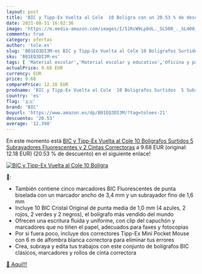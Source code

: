 ```yaml
---
layout: post
title: 'BIC y Tipp-Ex Vuelta al Cole  10 Boligra con un 20.53 % de descuento'
date: 2021-08-31 16:02:36
image: 'https://m.media-amazon.com/images/I/51RcW9Lp0dL._SL500_._SL400_.jpg'
comments: true
category: ofertas
author: 'tole.es'
slug: 'B01EQ3DI3M-es BIC y Tipp-Ex Vuelta al Cole 10 Boligrafos Surtidos 5...'
sku: 'B01EQ3DI3M-es'
tags: [ 'Material escolar','Material escolar y educativo','Oficina y papelería','Sets de material escolar','bic','boligrafos','tipp-ex', ]
actualPrice: 9.68 EUR
currency: EUR
price: 9.68
comparePrice: 12.18 EUR
prodname: 'BIC y Tipp-Ex Vuelta al Cole  10 Boligrafos Surtidos  5 Subrayadores Fluorescentes y 2 Cintas Correctoras'
country: 'es'
flag: '🇪🇸'
brand: 'BIC'
buyurl: 'https://www.amazon.es/dp/B01EQ3DI3M/?tag=tolees-21'
descuento: '20.53'
average: '12.398'
---
```


En este momento está [BIC y Tipp-Ex Vuelta al Cole  10 Boligrafos Surtidos  5 Subrayadores Fluorescentes y 2 Cintas Correctoras](https://www.amazon.es/dp/B01EQ3DI3M/?tag=tolees-21) a 9.68 EUR (original: 12.18 EUR) (20.53 %  de descuento) en el siguiente enlace!

[![BIC y Tipp-Ex Vuelta al Cole  10 Boligra](https://m.media-amazon.com/images/I/51RcW9Lp0dL._SL500_._SL400_.jpg)](https://www.amazon.es/dp/B01EQ3DI3M/?tag=tolees-21)

🔎:

- También contiene cinco marcadores BIC Fluorescentes de punta biselada con un marcador ancho de 3,4 mm y un subrayador fino de 1,6 mm
- Incluye 10 BIC Cristal Original de punta media de 1,0 mm (4 azules, 2 rojos, 2 verdes y 2 negros), el bolígrafo más vendido del mundo
- Ofrecen una escritura fluida y uniforme, con clip del capuchón y marcadores que no tiñen el papel, adecuados para faxes y fotocopias
- Por si fuera poco, incluye dos correctores Tipp-Ex Mini Pocket Mouse con 6 m de alfombra blanca correctora para eliminar tus errores
- Crea, subraya y edita tus trabajos con este conjunto de bolígrafos BIC clásicos, marcadores y rollos de cinta correctora

[🛒 Aquí!!!](https://www.amazon.es/dp/B01EQ3DI3M/?tag=tolees-21)
